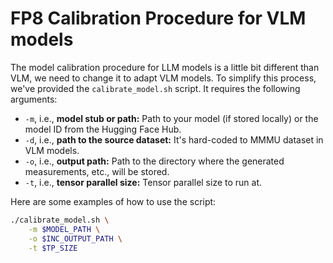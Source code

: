 # FP8 Calibration Procedure for VLM models

The model calibration procedure for LLM models is a little bit different than VLM, we need to change it to adapt VLM models. To simplify this process, we've provided the `calibrate_model.sh` script. It requires the following arguments:

- `-m`, i.e., **model stub or path:** Path to your model (if stored locally) or the model ID from the Hugging Face Hub.
- `-d`, i.e., **path to the source dataset:** It's hard-coded to MMMU dataset in VLM models.
- `-o`, i.e., **output path:** Path to the directory where the generated measurements, etc., will be stored.
- `-t`, i.e., **tensor parallel size:** Tensor parallel size to run at.

Here are some examples of how to use the script:

```bash
./calibrate_model.sh \
    -m $MODEL_PATH \
    -o $INC_OUTPUT_PATH \
    -t $TP_SIZE
```
